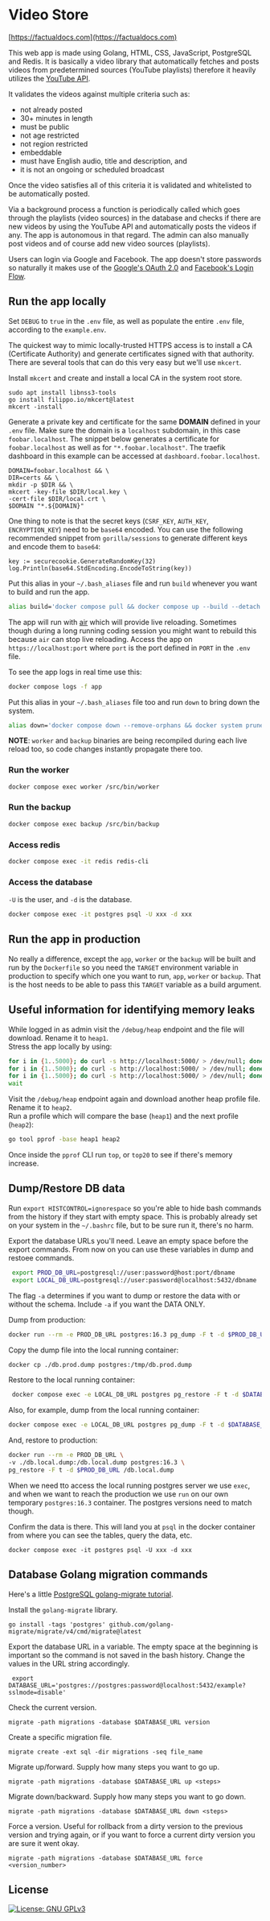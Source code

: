 # Video Store

[https://factualdocs.com](https://factualdocs.com)

This web app is made using Golang, HTML, CSS, JavaScript, PostgreSQL and Redis. It is basically a video library that automatically fetches and posts videos from predetermined sources (YouTube playlists) therefore it heavily utilizes the [YouTube API](https://developers.google.com/youtube/v3/docs).

It validates the videos against multiple criteria such as:

- not already posted
- 30+ minutes in length
- must be public
- not age restricted
- not region restricted
- embeddable
- must have English audio, title and description, and
- it is not an ongoing or scheduled broadcast

Once the video satisfies all of this criteria it is validated and whitelisted to be automatically posted.

Via a background process a function is periodically called which goes through the playlists (video sources) in the database and checks if there are new videos by using the YouTube API and automatically posts the videos if any. The app is autonomous in that regard. The admin can also manually post videos and of course add new video sources (playlists).

Users can login via Google and Facebook. The app doesn't store passwords so naturally it makes use of the [Google's OAuth 2.0](https://developers.google.com/identity/protocols/oauth2) and [Facebook's Login Flow](https://developers.facebook.com/docs/facebook-login/guides/advanced/manual-flow).


## Run the app locally

Set `DEBUG` to `true` in the `.env` file, as well as populate the entire `.env` file, according to the `example.env`.

The quickest way to mimic locally-trusted HTTPS access is to install a CA (Certificate Authority) and generate certificates signed with that authority. There are several tools that can do this very easy but we'll use `mkcert`.

Install `mkcert` and create and install a local CA in the system root store.

```
sudo apt install libnss3-tools
go install filippo.io/mkcert@latest
mkcert -install
```

Generate a private key and certificate for the same **DOMAIN** defined in your `.env` file. Make sure the domain is a `localhost` subdomain, in this case `foobar.localhost`. The snippet below generates a certificate for `foobar.localhost` as well as for `"*.foobar.localhost"`. The traefik dashboard in this example can be accessed at `dashboard.foobar.localhost`.

```
DOMAIN=foobar.localhost && \
DIR=certs && \
mkdir -p $DIR && \
mkcert -key-file $DIR/local.key \
-cert-file $DIR/local.crt \
$DOMAIN "*.${DOMAIN}"
```

One thing to note is that the secret keys (`CSRF_KEY`, `AUTH_KEY`, `ENCRYPTION_KEY`) need to be `base64` encoded. You can use the following recommended snippet from `gorilla/sessions` to generate different keys and encode them to `base64`:
``` golang
key := securecookie.GenerateRandomKey(32)
log.Println(base64.StdEncoding.EncodeToString(key))
```


Put this alias in your `~/.bash_aliases` file and run `build` whenever you want to build and run the app.
``` bash
alias build='docker compose pull && docker compose up --build --detach'
```

The app will run with [air](https://github.com/air-verse/air) which will provide live reloading. Sometimes though during a long running coding session you might want to rebuild this because `air` can stop live reloading. Access the app on `https://localhost:port` where `port` is the port defined in `PORT` in the `.env` file.

To see the app logs in real time use this:
``` bash
docker compose logs -f app
```

Put this alias in your `~/.bash_aliases` file too and run `down` to bring down the system.
``` bash
alias down='docker compose down --remove-orphans && docker system prune --force'
```

**NOTE**: `worker` and `backup` binaries are being recompiled during each live reload too, so code changes instantly propagate there too.

### Run the worker
``` bash
docker compose exec worker /src/bin/worker
```

### Run the backup
``` bash
docker compose exec backup /src/bin/backup
```

### Access redis
``` bash
docker compose exec -it redis redis-cli
```

### Access the database

`-U` is the user, and `-d` is the database.

``` bash
docker compose exec -it postgres psql -U xxx -d xxx
```


## Run the app in production

No really a difference, except the `app`, `worker` or the `backup` will be built and run by the `Dockerfile` so you need the `TARGET` environment variable in production to specify which one you want to run, `app`, `worker` or `backup`. That is the host needs to be able to pass this `TARGET` variable as a build argument.


## Useful information for identifying memory leaks

While logged in as admin visit the `/debug/heap` endpoint and the file will download. Rename it to `heap1`.  
Stress the app locally by using:
``` bash
for i in {1..5000}; do curl -s http://localhost:5000/ > /dev/null; done &
for i in {1..5000}; do curl -s http://localhost:5000/ > /dev/null; done &
for i in {1..5000}; do curl -s http://localhost:5000/ > /dev/null; done &
wait
```
Visit the `/debug/heap` endpoint again and download another heap profile file. Rename it to `heap2`.  
Run a profile which will compare the base (`heap1`) and the next profile (`heap2`):
``` bash
go tool pprof -base heap1 heap2
```

Once inside the `pprof` CLI run `top`, or `top20` to see if there's memory increase.


## Dump/Restore DB data

Run `export HISTCONTROL=ignorespace` so you're able to hide bash commands from the history if they start with empty space. This is probably already set on your system in the `~/.bashrc` file, but to be sure run it, there's no harm.

Export the database URLs you'll need. Leave an empty space before the export commands. From now on you can use these variables in dump and restoee commands.
``` bash
 export PROD_DB_URL=postgresql://user:password@host:port/dbname
 export LOCAL_DB_URL=postgresql://user:password@localhost:5432/dbname
```

The flag `-a` determines if you want to dump or restore the data with or without the schema. Include `-a` if you want the DATA ONLY.

Dump from production:
``` bash
docker run --rm -e PROD_DB_URL postgres:16.3 pg_dump -F t -d $PROD_DB_URL > db.prod.dump
```

Copy the dump file into the local running container:
``` bash
docker cp ./db.prod.dump postgres:/tmp/db.prod.dump
```

Restore to the local running container:
``` bash
 docker compose exec -e LOCAL_DB_URL postgres pg_restore -F t -d $DATABASE_URL /tmp/db.prod.dump
```

Also, for example, dump from the local running container:
``` bash
docker compose exec -e LOCAL_DB_URL postgres pg_dump -F t -d $DATABASE_URL > db.local.dump
```

And, restore to production:
``` bash
docker run --rm -e PROD_DB_URL \
-v ./db.local.dump:/db.local.dump postgres:16.3 \
pg_restore -F t -d $PROD_DB_URL /db.local.dump
```

When we need tto access the local running postgres server we use `exec`, and when we want to reach the production we use `run` on our own temporary `postgres:16.3` container. The postgres versions need to match though.

Confirm the data is there. This will land you at `psql` in the docker container from where you can see the tables, query the data, etc.
```
docker compose exec -it postgres psql -U xxx -d xxx
```


## Database Golang migration commands

Here's a little [PostgreSQL golang-migrate tutorial](https://github.com/golang-migrate/migrate/blob/master/database/postgres/TUTORIAL.md).

Install the `golang-migrate` library.
```
go install -tags 'postgres' github.com/golang-migrate/migrate/v4/cmd/migrate@latest
```

Export the database URL in a variable. The empty space at the beginning is important so the command is not saved in the bash history. Change the values in the URL string accordingly.
```
 export DATABASE_URL='postgres://postgres:password@localhost:5432/example?sslmode=disable'
```

Check the current version.
```
migrate -path migrations -database $DATABASE_URL version
```

Create a specific migration file.
```
migrate create -ext sql -dir migrations -seq file_name
```

Migrate up/forward. Supply how many steps you want to go up.
```
migrate -path migrations -database $DATABASE_URL up <steps>
```

Migrate down/backward. Supply how many steps you want to go down.
```
migrate -path migrations -database $DATABASE_URL down <steps>
```

Force a version. Useful for rollback from a dirty version to the previous version and trying again, or if you want to force a current dirty version you are sure it went okay.
```
migrate -path migrations -database $DATABASE_URL force <version_number>
```

## License

[![License: GNU GPLv3](https://img.shields.io/badge/License-GPLv3-blue.svg?label=License)](/LICENSE "License: GNU GPLv3")